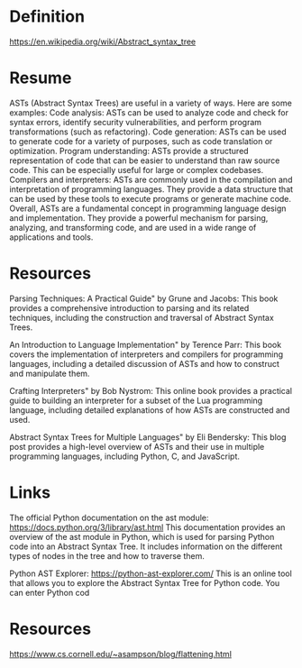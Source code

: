 # Definition

https://en.wikipedia.org/wiki/Abstract_syntax_tree

# Resume

ASTs (Abstract Syntax Trees) are useful in a variety of ways. Here are some examples:
Code analysis: ASTs can be used to analyze code and check for syntax errors, identify security vulnerabilities, and perform program transformations (such as refactoring).
Code generation: ASTs can be used to generate code for a variety of purposes, such as code translation or optimization.
Program understanding: ASTs provide a structured representation of code that can be easier to understand than raw source code. This can be especially useful for large or complex codebases.
Compilers and interpreters: ASTs are commonly used in the compilation and interpretation of programming languages. They provide a data structure that can be used by these tools to execute programs or generate machine code.
Overall, ASTs are a fundamental concept in programming language design and implementation. They provide a powerful
mechanism for parsing, analyzing, and transforming code, and are used in a wide range of applications and tools.

# Resources

Parsing Techniques: A Practical Guide" by Grune and Jacobs: This book provides a comprehensive introduction to parsing
and its related techniques, including the construction and traversal of Abstract Syntax Trees.

An Introduction to Language Implementation" by Terence Parr: This book covers the implementation of interpreters and
compilers for programming languages, including a detailed discussion of ASTs and how to construct and manipulate them.

Crafting Interpreters" by Bob Nystrom: This online book provides a practical guide to building an interpreter for a
subset of the Lua programming language, including detailed explanations of how ASTs are constructed and used.

Abstract Syntax Trees for Multiple Languages" by Eli Bendersky: This blog post provides a high-level overview of ASTs
and their use in multiple programming languages, including Python, C, and JavaScript.

# Links

The official Python documentation on the ast module: https://docs.python.org/3/library/ast.html This documentation
provides an overview of the ast module in Python, which is used for parsing Python code into an Abstract Syntax Tree. It
includes information on the different types of nodes in the tree and how to traverse them.

Python AST Explorer: https://python-ast-explorer.com/ This is an online tool that allows you to explore the Abstract
Syntax Tree for Python code. You can enter Python cod

# Resources

https://www.cs.cornell.edu/~asampson/blog/flattening.html
